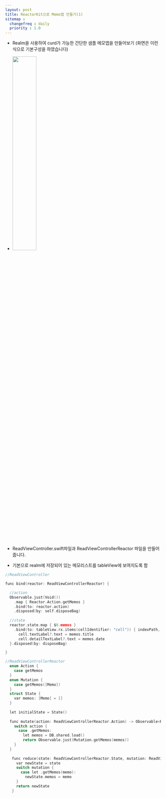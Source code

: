```yaml
---
layout: post
title: ReactorKit으로 Memo앱 만들기(1)
sitemap :
  changefreq : daily
  priority : 1.0
---
```


- Realm을 사용하여 curd가 가능한 간단한 샘플 메모앱을 만들어보기 (화면은 이런식으로 기본구성을 하였습니다)
- <img src="https://user-images.githubusercontent.com/45751308/82796300-46f33c80-9eb0-11ea-83ea-e7a29ab85783.png" width="40%">

- ReadViewController.swift파일과 ReadViewControllerReactor 파일을 만들어줍니다.
- 기본으로 realm에 저장되어 있는 메모리스트를 tableView에 보여지도록 함
```c
//ReadViewController 

func bind(reactor: ReadViewControllerReactor) {

  //action
  Observable.just(Void())
    .map { Reactor.Action.getMemos }
    .bind(to: reactor.action)
    .disposed(by: self.disposeBag)
    
  //state
  reactor.state.map { $0.memos }
    .bind(to: tableView.rx.items(cellIdentifier: "cell")) { indexPath, memos, cell in
      cell.textLabel?.text = memos.title
      cell.detailTextLabel?.text = memos.date
  }.disposed(by: disposeBag)

}
```

```c
//ReadViewControllerReactor 
  enum Action {
    case getMemos
  }
  enum Mutation {
    case getMemos([Memo])
  }
  struct State {
    var memos: [Memo] = []
  }
  
  let initialState = State()
  
  func mutate(action: ReadViewControllerReactor.Action) -> Observable<ReadViewControllerReactor.Mutation> {
    switch action {    
      case .getMemos:
        let memos = DB.shared.load() 
        return Observable.just(Mutation.getMemos(memos))
    }
  }
  
   func reduce(state: ReadViewControllerReactor.State, mutation: ReadViewControllerReactor.Mutation) -> ReadViewControllerReactor.State {
     var newState = state
     switch mutation {
       case let .getMemos(memo):
         newState.memos = memo
     }
     return newState
   }
```











